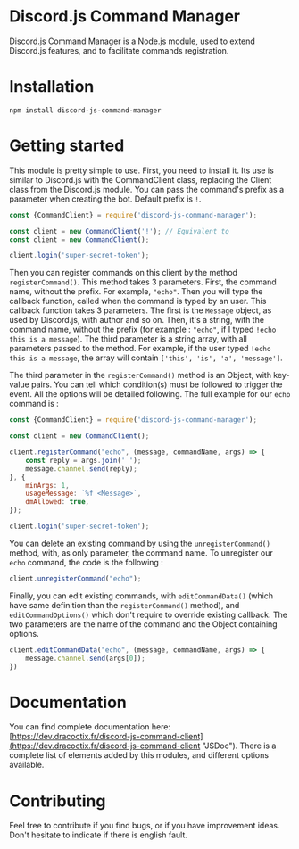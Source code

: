 # Discord.js Command Manager
Discord.js Command Manager is a Node.js module, used to extend Discord.js features, 
and to facilitate commands registration.

# Installation
`npm install discord-js-command-manager`

# Getting started
This module is pretty simple to use. First, you need to install it. Its use is
similar to Discord.js with the CommandClient class, replacing
the Client class from the Discord.js module. You can pass the command's prefix as a
parameter when creating the bot. Default prefix is `!`.
```javascript
const {CommandClient} = require('discord-js-command-manager');

const client = new CommandClient('!'); // Equivalent to
const client = new CommandClient();

client.login('super-secret-token');
```

Then you can register commands on this client by the method `registerCommand()`. This
method takes 3 parameters. First, the command name, without the prefix. For example, 
`"echo"`. Then you will type the callback function, called when the command is typed
by an user. This callback function takes 3 parameters. The first is the `Message` object,
as used by Discord.js, with author and so on. Then, it's a string, with the command name,
without the prefix (for example : `"echo"`, if  I typed `!echo this is a message`). The
third parameter is a string array, with all parameters passed to the method. For example,
if the user typed `!echo this is a message`, the array will contain `['this', 'is',
'a', 'message']`.

The third parameter in the `registerCommand()` method is an Object, with key-value pairs.
You can tell which condition(s) must be followed to trigger the event. All the options
will be detailed following. The full example for our `echo` command is :
```javascript
const {CommandClient} = require('discord-js-command-manager');

const client = new CommandClient();

client.registerCommand("echo", (message, commandName, args) => {
    const reply = args.join(' ');
    message.channel.send(reply);
}, {
    minArgs: 1,
    usageMessage: `%f <Message>`,
    dmAllowed: true,
});

client.login('super-secret-token');
```

You can delete an existing command by using the `unregisterCommand()` method, with, as
only parameter, the command name. To unregister our `echo` command, the code is the
following :
```javascript
client.unregisterCommand("echo");
```

Finally, you can edit existing commands, with `editCommandData()` (which have same
definition than the `registerCommand()` method), and `editCommandOptions()` which
don't require to override existing callback. The two parameters are the name of the
command and the Object containing options.
```javascript
client.editCommandData("echo", (message, commandName, args) => {
    message.channel.send(args[0]);
})
``` 

# Documentation
You can find complete documentation here: [https://dev.dracoctix.fr/discord-js-command-client](https://dev.dracoctix.fr/discord-js-command-client "JSDoc").
There is a complete list of elements added by this modules, and different options available.

# Contributing
Feel free to contribute if you find bugs, or if you have improvement ideas. Don't hesitate to
indicate if there is english fault.